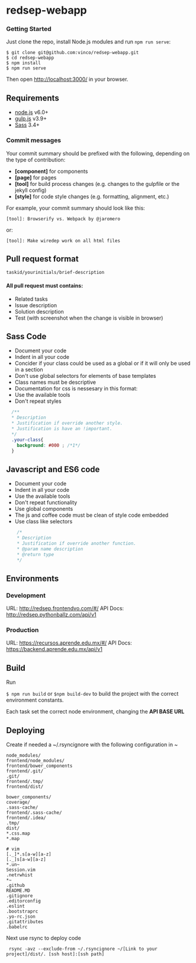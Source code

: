 # redsep-webapp

### Getting Started

Just clone the repo, install Node.js modules and run `npm run serve`:

```
$ git clone git@github.com:vinco/redsep-webapp.git
$ cd redsep-webapp
$ npm install
$ npm run serve
```

Then open [http://localhost:3000/](http://localhost:3000/) in your browser.

## Requirements

* [node.js](https://nodejs.org) v6.0+
* [gulp.js](http://gulpjs.com) v3.9+
* [Sass](http://sass-lang.com) 3.4+

### Commit messages

Your commit summary should be prefixed with the following, depending on the type of contribution:

* **[component]** for components
* **[page]** for pages
* **[tool]** for build process changes (e.g. changes to the gulpfile or the jekyll config)
* **[style]** for code style changes (e.g. formatting, alignment, etc.)

For example, your commit summary should look like this:

    [tool]: Browserify vs. Webpack by @jaromero

or:

    [tool]: Make wiredep work on all html files


## Pull request format

~~~
taskid/yourinitials/brief-description
~~~

#### All pull request must contains:

* Related tasks
* Issue description
* Solution description
* Test (with screenshot when the change is visible in browser)

## Sass Code

* Document your code
* Indent in all your code
* Concider if your class could be used as a global or if it will only be used in a section
* Don't use global selectors for elements of base templates
* Class names must be descriptive
* Documentation for css is nessesary in this format:
* Use the available tools
* Don't repeat styles

~~~scss
  /**
  * Description
  * Justification if override another style.
  * Justification is have an !important.
  */
  .your-class{
    background: #000 ; /*1*/
  }
~~~

## Javascript and ES6 code

* Document your code
* Indent in all your code
* Use the available tools
* Don't repeat functionality
* Use global components
* The js and coffee code must be clean of style code embedded
* Use class like selectors

~~~javascript
    /*
    * Description
    * Justification if override another function.
    * @param name description
    * @return type
    */
~~~

## Environments

### Development

URL: http://redsep.frontendvo.com/#/
API Docs: http://redsep.pythonballz.com/api/v1

### Production

URL: https://recursos.aprende.edu.mx/#/
API Docs: https://backend.aprende.edu.mx/api/v1

## Build

Run

`$ npm run build` or `$npm build-dev` to build the project with the
correct environment constants.

Each task set the correct node environment, changing the **API BASE URL**

## Deploying
Create if needed a ~/.rsyncignore with the following configuration in ~
 ```
node_modules/
frontend/node_modules/
frontend/bower_components
frontend/.git/
.git/
frontend/.tmp/
frontend/dist/

bower_components/
coverage/
.sass-cache/
frontend/.sass-cache/
frontend/.idea/
.tmp/
dist/
*.css.map
*.map

# vim
[._]*.s[a-w][a-z]
[._]s[a-w][a-z]
*.un~
Session.vim
.netrwhist
*~
.github
README.MD
.gitignore
.editorconfig
.eslint
.bootstraprc
.yo-rc.json
.gitattributes
.babelrc
 ```
 Next use rsync to deploy code
 ```
  rsync -avz --exclude-from ~/.rsyncignore ~/[Link to your project]/dist/. [ssh host]:[ssh path]
 ```
